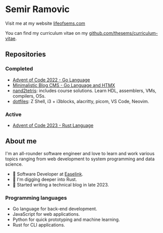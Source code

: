 <!--
**thesems/thesems** is a ✨ _special_ ✨ repository because its `README.md` (this file) appears on your GitHub profile.

Here are some ideas to get you started:

- 🔭 I’m currently working on ...
- 🌱 I’m currently learning ...
- 👯 I’m looking to collaborate on ...
- 🤔 I’m looking for help with ...
- 💬 Ask me about ...
- 📫 How to reach me: ...
- 😄 Pronouns: ...
- ⚡ Fun fact: ...
-->

# Semir Ramovic

Visit me at my website [lifeofsems.com](https://lifeofsems.com)

You can find my curriculum vitae on my [github.com/thesems/curriculum-vitae](https://github.com/thesems/curriculum-vitae/blob/main/main.pdf).

## Repositories

### Completed
- [Advent of Code 2022 - Go Language](https://github.com/thesems/advent-of-code-2022-go-lang)
- [Minimalistic Blog CMS - Go Language and HTMX](https://github.com/thesems/micro-blogger-golang)
- [nand2tetris](https://github.com/thesems/nand2tetris): includes course solutions. Learn HDL, assemblers, VMs, compilers, OSs.
- [dotfiles](https://github.com/thesems/.config): Z Shell, i3 + i3blocks, alacritty, picom, VS Code, Neovim.

### Active
- [Advent of Code 2023 - Rust Language](https://github.com/thesems/advent-of-code-2023-rust)

## About me

I'm an all-rounder software engineer and love to learn and work various topics ranging from web development to system programming and data science.

- 👷 Software Developer at [Easelink](https://easelink.com).
- 🔭 I'm digging deeper into Rust.
- 📝 Started writing a technical blog in late 2023.

### Programming languages
- Go language for back-end development.
- JavaScript for web applications.
- Python for quick prototyping and machine learning.
- Rust for CLI applications.

